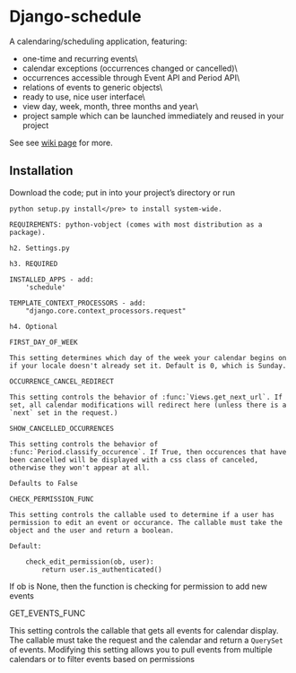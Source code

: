Django-schedule
===============

A calendaring/scheduling application, featuring:

 * one-time and recurring events\
 * calendar exceptions (occurrences changed or cancelled)\
 * occurrences accessible through Event API and Period API\
 * relations of events to generic objects\
 * ready to use, nice user interface\
 * view day, week, month, three months and year\
 * project sample which can be launched immediately and reused in your
project

See see [wiki page](http://wiki.github.com/thauber/django-schedule) for
more.

Installation
------------

Download the code; put in into your project’s directory or run

    python setup.py install</pre> to install system-wide.

    REQUIREMENTS: python-vobject (comes with most distribution as a package).

    h2. Settings.py

    h3. REQUIRED

    INSTALLED_APPS - add:
        'schedule'

    TEMPLATE_CONTEXT_PROCESSORS - add:
        "django.core.context_processors.request"

    h4. Optional

    FIRST_DAY_OF_WEEK

    This setting determines which day of the week your calendar begins on if your locale doesn't already set it. Default is 0, which is Sunday.

    OCCURRENCE_CANCEL_REDIRECT

    This setting controls the behavior of :func:`Views.get_next_url`. If set, all calendar modifications will redirect here (unless there is a `next` set in the request.)

    SHOW_CANCELLED_OCCURRENCES

    This setting controls the behavior of :func:`Period.classify_occurence`. If True, then occurences that have been cancelled will be displayed with a css class of canceled, otherwise they won't appear at all.

    Defaults to False

    CHECK_PERMISSION_FUNC

    This setting controls the callable used to determine if a user has permission to edit an event or occurance. The callable must take the object and the user and return a boolean. 

    Default:

        check_edit_permission(ob, user):
            return user.is_authenticated()

If ob is None, then the function is checking for permission to add new
events

GET\_EVENTS\_FUNC

This setting controls the callable that gets all events for calendar
display. The callable must take the request and the calendar and return
a `QuerySet` of events. Modifying this setting allows you to pull
events from multiple calendars or to filter events based on permissions

